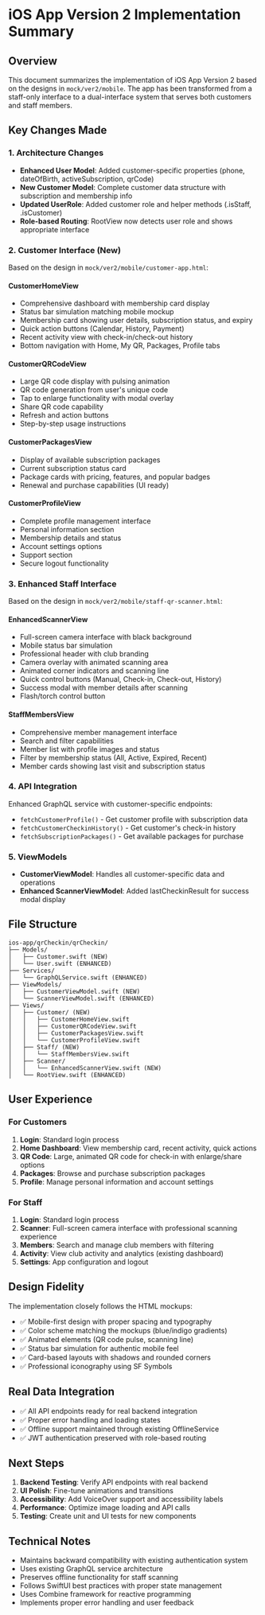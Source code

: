 # iOS App Version 2 Implementation Summary

## Overview
This document summarizes the implementation of iOS App Version 2 based on the designs in `mock/ver2/mobile`. The app has been transformed from a staff-only interface to a dual-interface system that serves both customers and staff members.

## Key Changes Made

### 1. Architecture Changes
- **Enhanced User Model**: Added customer-specific properties (phone, dateOfBirth, activeSubscription, qrCode)
- **New Customer Model**: Complete customer data structure with subscription and membership info
- **Updated UserRole**: Added customer role and helper methods (.isStaff, .isCustomer)
- **Role-based Routing**: RootView now detects user role and shows appropriate interface

### 2. Customer Interface (New)
Based on the design in `mock/ver2/mobile/customer-app.html`:

#### CustomerHomeView
- Comprehensive dashboard with membership card display
- Status bar simulation matching mobile mockup
- Membership card showing user details, subscription status, and expiry
- Quick action buttons (Calendar, History, Payment)
- Recent activity view with check-in/check-out history
- Bottom navigation with Home, My QR, Packages, Profile tabs

#### CustomerQRCodeView  
- Large QR code display with pulsing animation
- QR code generation from user's unique code
- Tap to enlarge functionality with modal overlay
- Share QR code capability
- Refresh and action buttons
- Step-by-step usage instructions

#### CustomerPackagesView
- Display of available subscription packages
- Current subscription status card
- Package cards with pricing, features, and popular badges
- Renewal and purchase capabilities (UI ready)

#### CustomerProfileView
- Complete profile management interface
- Personal information section
- Membership details and status
- Account settings options
- Support section
- Secure logout functionality

### 3. Enhanced Staff Interface
Based on the design in `mock/ver2/mobile/staff-qr-scanner.html`:

#### EnhancedScannerView
- Full-screen camera interface with black background
- Mobile status bar simulation
- Professional header with club branding
- Camera overlay with animated scanning area
- Animated corner indicators and scanning line
- Quick control buttons (Manual, Check-in, Check-out, History)
- Success modal with member details after scanning
- Flash/torch control button

#### StaffMembersView
- Comprehensive member management interface
- Search and filter capabilities
- Member list with profile images and status
- Filter by membership status (All, Active, Expired, Recent)
- Member cards showing last visit and subscription status

### 4. API Integration
Enhanced GraphQL service with customer-specific endpoints:
- `fetchCustomerProfile()` - Get customer profile with subscription data
- `fetchCustomerCheckinHistory()` - Get customer's check-in history
- `fetchSubscriptionPackages()` - Get available packages for purchase

### 5. ViewModels
- **CustomerViewModel**: Handles all customer-specific data and operations
- **Enhanced ScannerViewModel**: Added lastCheckinResult for success modal display

## File Structure
```
ios-app/qrCheckin/qrCheckin/
├── Models/
│   ├── Customer.swift (NEW)
│   └── User.swift (ENHANCED)
├── Services/
│   └── GraphQLService.swift (ENHANCED)
├── ViewModels/
│   ├── CustomerViewModel.swift (NEW)
│   └── ScannerViewModel.swift (ENHANCED)
├── Views/
│   ├── Customer/ (NEW)
│   │   ├── CustomerHomeView.swift
│   │   ├── CustomerQRCodeView.swift
│   │   ├── CustomerPackagesView.swift
│   │   └── CustomerProfileView.swift
│   ├── Staff/ (NEW)
│   │   └── StaffMembersView.swift
│   ├── Scanner/
│   │   └── EnhancedScannerView.swift (NEW)
│   └── RootView.swift (ENHANCED)
```

## User Experience

### For Customers
1. **Login**: Standard login process
2. **Home Dashboard**: View membership card, recent activity, quick actions
3. **QR Code**: Large, animated QR code for check-in with enlarge/share options
4. **Packages**: Browse and purchase subscription packages
5. **Profile**: Manage personal information and account settings

### For Staff
1. **Login**: Standard login process  
2. **Scanner**: Full-screen camera interface with professional scanning experience
3. **Members**: Search and manage club members with filtering
4. **Activity**: View club activity and analytics (existing dashboard)
5. **Settings**: App configuration and logout

## Design Fidelity
The implementation closely follows the HTML mockups:
- ✅ Mobile-first design with proper spacing and typography
- ✅ Color scheme matching the mockups (blue/indigo gradients)
- ✅ Animated elements (QR code pulse, scanning line)
- ✅ Status bar simulation for authentic mobile feel
- ✅ Card-based layouts with shadows and rounded corners
- ✅ Professional iconography using SF Symbols

## Real Data Integration
- ✅ All API endpoints ready for real backend integration
- ✅ Proper error handling and loading states
- ✅ Offline support maintained through existing OfflineService
- ✅ JWT authentication preserved with role-based routing

## Next Steps
1. **Backend Testing**: Verify API endpoints with real backend
2. **UI Polish**: Fine-tune animations and transitions
3. **Accessibility**: Add VoiceOver support and accessibility labels
4. **Performance**: Optimize image loading and API calls
5. **Testing**: Create unit and UI tests for new components

## Technical Notes
- Maintains backward compatibility with existing authentication system
- Uses existing GraphQL service architecture
- Preserves offline functionality for staff scanning
- Follows SwiftUI best practices with proper state management
- Uses Combine framework for reactive programming
- Implements proper error handling and user feedback